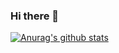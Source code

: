 ### Hi there 👋
[![Anurag's github stats](https://github-readme-stats.vercel.app/api?username=syy0322)](https://github.com/anuraghazra/github-readme-stats)
<!--
**syy0322/syy0322** is a ✨ _special_ ✨ repository because its `README.md` (this file) appears on your GitHub profile.

Here are some ideas to get you started:

- 🔭 I’m currently working on ...
- 🌱 I’m currently learning ...
- 👯 I’m looking to collaborate on ...
- 🤔 I’m looking for help with ...
- 💬 Ask me about ...
- 📫 How to reach me: ...
- 😄 Pronouns: ...
- ⚡ Fun fact: ...
-->
